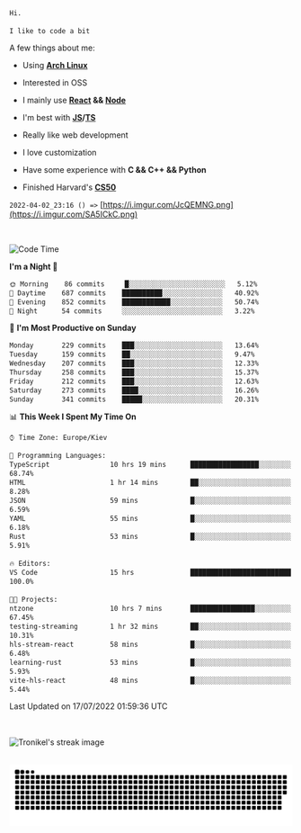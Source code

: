 ```
Hi.

I like to code a bit
```

A few things about me:

-   Using **[Arch Linux](https://archlinux.org/)**

-   Interested in OSS

-   I mainly use **[React](https://reactjs.org/) && [Node](https://nodejs.org/en/)**

-   I'm best with **[JS](https://www.javascript.com/)/[TS](https://www.typescriptlang.org/)**

-   Really like web development

-   I love customization

-   Have some experience with **C && C++ && Python**

-   Finished Harvard's **[CS50](https://cs50.harvard.edu)**

`2022-04-02_23:16 () =>` [https://i.imgur.com/JcQEMNG.png](https://i.imgur.com/SA5ICkC.png)

<br>

<!--START_SECTION:waka-->
![Code Time](http://img.shields.io/badge/Code%20Time-0%20secs-blue)

**I'm a Night 🦉** 

```text
🌞 Morning    86 commits     █░░░░░░░░░░░░░░░░░░░░░░░░   5.12% 
🌆 Daytime    687 commits    ██████████░░░░░░░░░░░░░░░   40.92% 
🌃 Evening    852 commits    ████████████░░░░░░░░░░░░░   50.74% 
🌙 Night      54 commits     ░░░░░░░░░░░░░░░░░░░░░░░░░   3.22%

```
📅 **I'm Most Productive on Sunday** 

```text
Monday       229 commits    ███░░░░░░░░░░░░░░░░░░░░░░   13.64% 
Tuesday      159 commits    ██░░░░░░░░░░░░░░░░░░░░░░░   9.47% 
Wednesday    207 commits    ███░░░░░░░░░░░░░░░░░░░░░░   12.33% 
Thursday     258 commits    ███░░░░░░░░░░░░░░░░░░░░░░   15.37% 
Friday       212 commits    ███░░░░░░░░░░░░░░░░░░░░░░   12.63% 
Saturday     273 commits    ████░░░░░░░░░░░░░░░░░░░░░   16.26% 
Sunday       341 commits    █████░░░░░░░░░░░░░░░░░░░░   20.31%

```


📊 **This Week I Spent My Time On** 

```text
⌚︎ Time Zone: Europe/Kiev

💬 Programming Languages: 
TypeScript               10 hrs 19 mins      █████████████████░░░░░░░░   68.74% 
HTML                     1 hr 14 mins        ██░░░░░░░░░░░░░░░░░░░░░░░   8.28% 
JSON                     59 mins             █░░░░░░░░░░░░░░░░░░░░░░░░   6.59% 
YAML                     55 mins             █░░░░░░░░░░░░░░░░░░░░░░░░   6.18% 
Rust                     53 mins             █░░░░░░░░░░░░░░░░░░░░░░░░   5.91%

🔥 Editors: 
VS Code                  15 hrs              █████████████████████████   100.0%

🐱‍💻 Projects: 
ntzone                   10 hrs 7 mins       ████████████████░░░░░░░░░   67.45% 
testing-streaming        1 hr 32 mins        ██░░░░░░░░░░░░░░░░░░░░░░░   10.31% 
hls-stream-react         58 mins             █░░░░░░░░░░░░░░░░░░░░░░░░   6.48% 
learning-rust            53 mins             █░░░░░░░░░░░░░░░░░░░░░░░░   5.93% 
vite-hls-react           48 mins             █░░░░░░░░░░░░░░░░░░░░░░░░   5.44%

```


 Last Updated on 17/07/2022 01:59:36 UTC
<!--END_SECTION:waka-->

<br>

<p><img align="center" src="https://github-readme-streak-stats.herokuapp.com/?user=Tronikelis&theme=dark" alt="Tronikel's streak image" /></p>

<br>

<img title="" src="https://raw.githubusercontent.com/Tronikelis/Tronikelis/output/github-contribution-grid-snake.svg" alt="very cool snake thingey" data-align="left">
